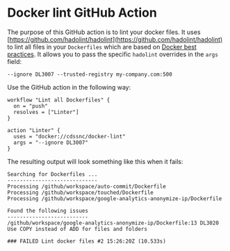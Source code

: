 # Docker lint GitHub Action

The purpose of this GitHub action is to lint your docker files. It uses [https://github.com/hadolint/hadolint](https://github.com/hadolint/hadolint) to lint all files in your `Dockerfiles` which are based on [Docker best practices](https://docs.docker.com/engine/userguide/eng-image/dockerfile_best-practices). It allows you to pass the specific `hadolint` overrides in the `args` field:

```
--ignore DL3007 --trusted-registry my-company.com:500
```

Use the GitHub action in the following way:

```
workflow "Lint all Dockerfiles" {
  on = "push"
  resolves = ["Linter"]
}

action "Linter" {
  uses = "docker://cdssnc/docker-lint"
  args = "--ignore DL3007"
}

```


The resulting output will look something like this when it fails:

```
Searching for Dockerfiles ...
-----------------------------
Processing /github/workspace/auto-commit/Dockerfile
Processing /github/workspace/touched/Dockerfile
Processing /github/workspace/google-analytics-anonymize-ip/Dockerfile

Found the following issues
--------------------------
/github/workspace/google-analytics-anonymize-ip/Dockerfile:13 DL3020 Use COPY instead of ADD for files and folders

### FAILED Lint docker files #2 15:26:20Z (10.533s)
```
